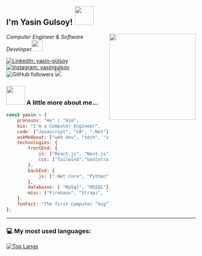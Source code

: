 <h2>I'm Yasin Gulsoy! <img src="https://media.giphy.com/media/12oufCB0MyZ1Go/giphy.gif" width="50"></h2>
<img align='right' src="https://media.giphy.com/media/M9gbBd9nbDrOTu1Mqx/giphy.gif" width="230">
<p><em>Computer Engineer & Software Developer<img src="https://media.giphy.com/media/WUlplcMpOCEmTGBtBW/giphy.gif" width="30"> 
</em></p>

[![LinkedIn: yasin-gülsoy](https://img.shields.io/badge/-Connect-blue?style=flat-square&logo=Linkedin&logoColor=white&link=https://www.linkedin.com/in/yasin-g%C3%BClsoy-b7874b22b/)](https://www.linkedin.com/in/yasin-g%C3%BClsoy-b7874b22b/)
[![Instagram: _yasingulsoy_](https://img.shields.io/badge/-Instagram-%23E4405F?style=flat-square&logo=instagram&logoColor=white&link=https://www.instagram.com/_yasingulsoy_/)](https://www.instagram.com/_yasingulsoy_/)
![GitHub followers](https://img.shields.io/github/followers/yasingulsoy?label=Follow&style=social)
![](https://visitor-badge.glitch.me/badge?page_id=yasingulsoy.yasingulsoy)


### <img src="https://media.giphy.com/media/VgCDAzcKvsR6OM0uWg/giphy.gif" width="50"> A little more about me...  

```javascript
const yasin = {
    pronouns: "He" | "Him",
    bio: "I'm a Computer Engineer",
    code: ["Javascript", "C#", ".Net"],
    askMeAbout: ["web dev", "tech", "video games", "full-stack"],
    technologies: {
        frontEnd: {
            js: ["React.js", "Next.js"],
            css: ["Tailwind","bootstrap", "SCSS"]
        },
        backEnd: {
            js: [".Net Core", "Python"],
        },
        databases: [ "MySql", "MSSQL"],
        misc: ["Firebase", "Strapi", "OAuth", "Git"]
    },
    funFact: "The first computer “bug” was an actual real-life bug"
};
```

---

### 💻 My most used languages:
[![Top Langs](https://github-readme-stats.vercel.app/api/top-langs/?username=yasingulsoy&layout=compact&text_color=daf7dc&bg_color=151515)](https://github.com/yasingulsoy/github-readme-stats)
